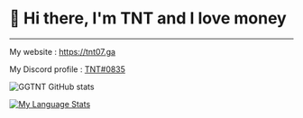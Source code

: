 # 👋 Hi there, I'm TNT and I love money
---
My website : https://tnt07.ga

My Discord profile : [TNT#0835](https://discord.com/users/665643863658201119)

![GGTNT GitHub stats](https://github-readme-stats.vercel.app/api?username=GGTNT&show_icons=true&theme=github_dark)

[![My Language Stats](https://github-readme-stats.vercel.app/api/top-langs/?username=GGTNT&langs_count=5&theme=github_dark)]()
<!--
**GGTNT/GGTNT** is a ✨ _special_ ✨ repository because its `README.md` (this file) appears on your GitHub profile.

Here are some ideas to get you started:

- 🔭 I’m currently working on ...
- 🌱 I’m currently learning ...
- 👯 I’m looking to collaborate on ...
- 🤔 I’m looking for help with ...
- 💬 Ask me about ...
- 📫 How to reach me: ...
- 😄 Pronouns: ...
- ⚡ Fun fact: ...
-->
